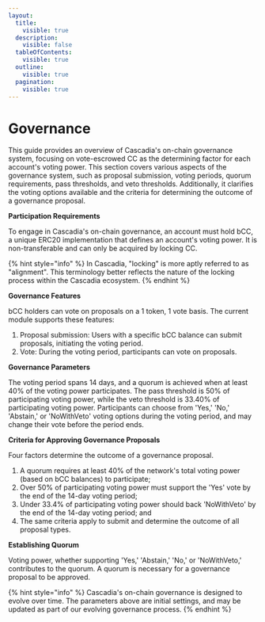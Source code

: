 ```yaml
---
layout:
  title:
    visible: true
  description:
    visible: false
  tableOfContents:
    visible: true
  outline:
    visible: true
  pagination:
    visible: true
---
```


# Governance

This guide provides an overview of Cascadia's on-chain governance system, focusing on vote-escrowed CC as the determining factor for each account's voting power. This section covers various aspects of the governance system, such as proposal submission, voting periods, quorum requirements, pass thresholds, and veto thresholds. Additionally, it clarifies the voting options available and the criteria for determining the outcome of a governance proposal.



**Participation Requirements**&#x20;

To engage in Cascadia's on-chain governance, an account must hold bCC, a unique ERC20 implementation that defines an account's voting power.  It is non-transferable and can only be acquired by locking CC.

{% hint style="info" %}
In Cascadia, "locking" is more aptly referred to as "alignment".  This terminology better reflects the nature of the locking process within the Cascadia ecosystem.
{% endhint %}



**Governance Features**&#x20;

bCC holders can vote on proposals on a 1 token, 1 vote basis. The current module supports these features:

1. Proposal submission: Users with a specific bCC balance can submit proposals, initiating the voting period.&#x20;
2. Vote: During the voting period, participants can vote on proposals.



**Governance Parameters**&#x20;

The voting period spans 14 days, and a quorum is achieved when at least 40% of the voting power participates. The pass threshold is 50% of participating voting power, while the veto threshold is 33.40% of participating voting power. Participants can choose from 'Yes,' 'No,' 'Abstain,' or 'NoWithVeto' voting options during the voting period, and may change their vote before the period ends.



**Criteria for Approving Governance Proposals**&#x20;

Four factors determine the outcome of a governance proposal.

1. A quorum requires at least 40% of the network's total voting power (based on bCC balances) to participate;
2. Over 50% of participating voting power must support the 'Yes' vote by the end of the 14-day voting period;
3. Under 33.4% of participating voting power should back 'NoWithVeto' by the end of the 14-day voting period; and
4. The same criteria apply to submit and determine the outcome of all proposal types.



**Establishing Quorum**&#x20;

Voting power, whether supporting 'Yes,' 'Abstain,' 'No,' or 'NoWithVeto,' contributes to the quorum.  A quorum is necessary for a governance proposal to be approved.

{% hint style="info" %}
Cascadia's on-chain governance is designed to evolve over time. The parameters above are initial settings, and may be updated as part of our evolving governance process.
{% endhint %}
